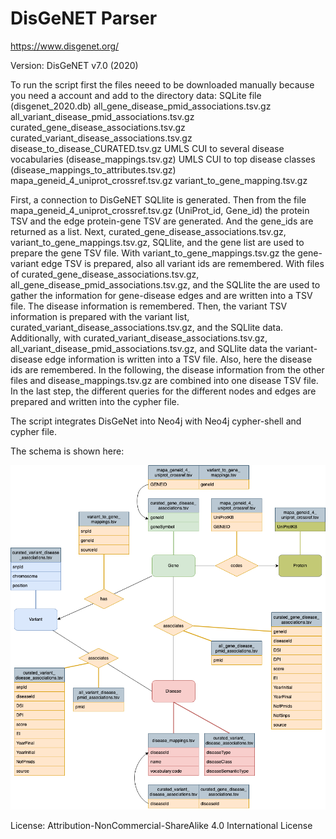 # DisGeNET Parser

https://www.disgenet.org/

Version: DisGeNET v7.0 (2020)

To run the script first the files neeed to be downloaded manually because you need a account and add to the directory data:
    SQLite file (disgenet_2020.db)
    all_gene_disease_pmid_associations.tsv.gz
    all_variant_disease_pmid_associations.tsv.gz
    curated_gene_disease_associations.tsv.gz
    curated_variant_disease_associations.tsv.gz
    disease_to_disease_CURATED.tsv.gz
    UMLS CUI to several disease vocabularies (disease_mappings.tsv.gz)
    UMLS CUI to top disease classes (disease_mappings_to_attributes.tsv.gz)
    mapa_geneid_4_uniprot_crossref.tsv.gz
    variant_to_gene_mapping.tsv.gz


First, a connection to DisGeNET SQLlite is generated.
Then from the file mapa_geneid_4_uniprot_crossref.tsv.gz (UniProt_id, Gene_id) the protein TSV and the edge protein-gene TSV are generated. And the gene_ids are returned as a list.
Next, curated_gene_disease_associations.tsv.gz, variant_to_gene_mappings.tsv.gz, SQLlite, and the gene list are used to prepare the gene TSV file. With variant_to_gene_mappings.tsv.gz the gene-variant edge TSV is prepared, also all variant ids are remembered. With files of curated_gene_disease_associations.tsv.gz, all_gene_disease_pmid_associations.tsv.gz, and the SQLlite the are used to gather the information for gene-disease edges and are written into a TSV file. The disease information is remembered.
Then, the variant TSV information is prepared with the variant list, curated_variant_disease_associations.tsv.gz, and the SQLlite data. Additionally, with curated_variant_disease_associations.tsv.gz, all_variant_disease_pmid_associations.tsv.gz, and SQLlite data the variant-disease edge information is written into a TSV file. Also, here the disease ids are remembered.
In the following, the disease information from the other files and disease_mappings.tsv.gz are combined into one disease TSV file.
In the last step, the different queries for the different nodes and edges are prepared and written into the cypher file.

The script integrates DisGeNet into Neo4j with Neo4j cypher-shell and cypher file.


The schema is shown here:

![er_diagram](disgenet_graph1.png)

License: Attribution-NonCommercial-ShareAlike 4.0 International License
